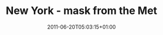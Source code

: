 ---
title: 'New York - mask from the Met'
description: 'A photograph of a mask from the Metropolitan Museum of Art in New York'
date: 2011-06-20T05:03:15+01:00
section: image
featuredImg: ../images/2011/06/5851709860_5f163abece_b.jpeg
featuredImgAlt: 'New York - Peruvian gold mask from the Met'
slug: /photographs/new-york-mask-from-the-met/
tags:
  - archaeology
  - new york
  - lawdi
geo_lat: 40.779444
geo_lon: -73.96323
---